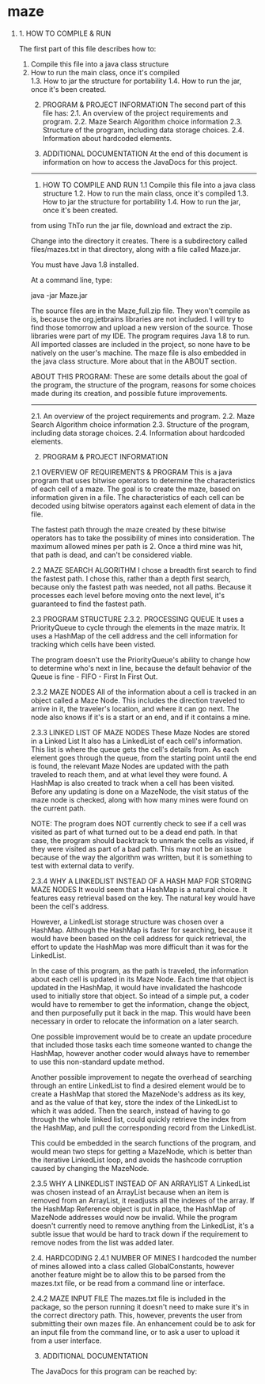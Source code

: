 # maze

<ol><li>1. HOW TO COMPILE & RUN</li>
<p>The first part of this file describes how to:<p>
<ol><li>Compile this file into a java class structure</li>
<li>How to run the main class, once it's compiled</li>
1.3. How to jar the structure for portability
1.4. How to run the jar, once it's been created.

2. PROGRAM & PROJECT INFORMATION
The second part of this file has:
2.1. An overview of the project requirements and program.
2.2. Maze Search Algorithm choice information
2.3. Structure of the program, including data storage choices.
2.4. Information about hardcoded elements.

3. ADDITIONAL DOCUMENTATION
At the end of this document is information on how to access the JavaDocs for this project.

************************
1. HOW TO COMPILE AND RUN
1.1 Compile this file into a java class structure
1.2. How to run the main class, once it's compiled
1.3. How to jar the structure for portability
1.4. How to run the jar, once it's been created.

from using ThTo run the jar file, download and extract the zip.

Change into the directory it creates.
There is a subdirectory called files/mazes.txt in that directory, along with a file called Maze.jar.

You must have Java 1.8 installed.

At a command line, type:

java -jar Maze.jar

The source files are in the Maze_full.zip file.  They won't compile as is, because the org.jetbrains libraries are not included.  I will try to find those tomorrow and upload a new version of the source.  Those libraries were part of my IDE.
The program requires Java 1.8 to run.
All imported classes are included in the project, so none have to be natively on the user's machine.
The maze file is also embedded in the java class structure.  More about that in the ABOUT section.

ABOUT THIS PROGRAM:
These are some details about the goal of the program, the structure of the program, reasons for some choices made during its creation, and possible future improvements.
**********
2.1. An overview of the project requirements and program.
2.2. Maze Search Algorithm choice information
2.3. Structure of the program, including data storage choices.
2.4. Information about hardcoded elements.

2. PROGRAM & PROJECT INFORMATION

2.1 OVERVIEW OF REQUIREMENTS & PROGRAM
This is a java program that uses bitwise operators to determine the characteristics of each cell of a maze. The goal is to create the maze, based on information given in a file.  The characteristics of each cell can be decoded using bitwise operators against each element of data in the file.

The fastest path through the maze created by these bitwise operators has to take the possibility of mines into consideration. The maximum allowed mines per path is 2.  Once a third mine was hit, that path is dead, and can't be considered viable.

2.2 MAZE SEARCH ALGORITHM
I chose a breadth first search to find the fastest path. I chose this, rather than a depth first search, because only the fastest path was needed, not all paths.  Because it processes each level before moving onto the next level, it's guaranteed to find the fastest path.

2.3 PROGRAM STRUCTURE
2.3.2. PROCESSING QUEUE
It uses a PriorityQueue to cycle through the elements in the maze matrix.  It uses a HashMap of the cell address and the cell information for tracking which cells have been visted.  

The program doesn't use the PriorityQueue's ability to change how to determine who's next in line, because the default behavior of the Queue is fine - FIFO - First In First Out.

2.3.2 MAZE NODES
All of the information about a cell is tracked in an object called a Maze Node.  This includes the direction traveled to arrive in it, the traveler's location, and where it can go next.  The node also knows if it's is a start or an end, and if it contains a mine.

2.3.3 LINKED LIST OF MAZE NODES
These Maze Nodes are stored in a Linked List
It also has a LinkedList of each cell's information. This list is where the queue gets the cell's details from.  As each element goes through the queue, from the starting point until the end is found, the relevant Maze Nodes are updated with the path traveled to reach them, and at what level they were found.  A HashMap is also created to track when a cell has been visited.  Before any updating is done on a MazeNode, the visit status of the maze node is checked, along with how many mines were found on the current path. 

NOTE: The program does NOT currently check to see if a cell was visited as part of what turned out to be a dead end path. In that case, the program should backtrack to unmark the cells as visited, if they were visited as part of a bad path.  This may not be an issue because of the way the algorithm was written, but it is something to test with external data to verify.

2.3.4 WHY A LINKEDLIST INSTEAD OF A HASH MAP FOR STORING MAZE NODES
It would seem that a HashMap is a natural choice. It features easy retrieval based on the key. The natural key would have been the cell's address.

However, a LinkedList storage structure was chosen over a HashMap.  Although the HashMap is faster for searching, because it would have been based on the cell address for quick retrieval, the effort to update the HashMap was more difficult than it was for the LinkedList. 

In the case of this program, as the path is traveled, the information about each cell is updated in its Maze Node.  Each time that object is updated in the HashMap, it would have invalidated the hashcode used to initially store that object.  So intead of a simple put, a coder would have to remember to get the information, change the object, and then purposefully put it back in the map.  This would have been necessary in order to relocate the information on a later search.

One possible improvement would be to create an update procedure that included those tasks each time someone wanted to change the HashMap, however another coder would always have to remember to use this non-standard update method.

Another possible improvement to negate the overhead of searching through an entire LinkedList to find a desired element would be to create a HashMap that stored the MazeNode's address as its key, and as the value of that key, store the index of the LinkedList to which it was added.  Then the search, instead of having to go through the whole linked list, could quickly retrieve the index from the HashMap, and pull the corresponding record from the LinkedList.

This could be embedded in the search functions of the program, and would mean two steps for getting a MazeNode, which is better than the iterative LinkedList loop, and avoids the hashcode corruption caused by changing the MazeNode.

2.3.5 WHY A LINKEDLIST INSTEAD OF AN ARRAYLIST
A LinkedList was chosen instead of an ArrayList because when an item is removed from an ArrayList, it readjusts all the indexes of the array.  If the HashMap Reference object is put in place, the HashMap of MazeNode addresses would now be invalid.  While the program doesn't currently need to remove anything from the LinkedList, it's a subtle issue that would be hard to track down if the requirement to remove nodes from the list was added later.

2.4. HARDCODING
2.4.1 NUMBER OF MINES
I hardcoded the number of mines allowed into a class called GlobalConstants, however another feature might be to allow this to be parsed from the mazes.txt file, or be read from a command line or interface.

2.4.2 MAZE INPUT FILE
The mazes.txt file is included in the package, so the person running it doesn't need to make sure it's in the correct directory path.  This, however, prevents the user from submitting their own mazes file.  An enhancement could be to ask for an input file from the command line, or to ask a user to upload it from a user interface.

3. ADDITIONAL DOCUMENTATION

The JavaDocs for this program can be reached by:
